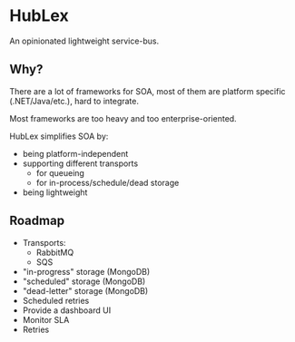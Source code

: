 # HubLex

An opinionated lightweight service-bus.

## Why?

There are a lot of frameworks for SOA,
most of them are platform specific (.NET/Java/etc.),
hard to integrate.

Most frameworks are too heavy and too
enterprise-oriented.

HubLex simplifies SOA by:

- being platform-independent
- supporting different transports
  - for queueing
  - for in-process/schedule/dead storage
- being lightweight

## Roadmap

- Transports:
  - RabbitMQ
  - SQS
- "in-progress" storage (MongoDB)
- "scheduled" storage (MongoDB)
- "dead-letter" storage (MongoDB)
- Scheduled retries
- Provide a dashboard UI
- Monitor SLA
- Retries
